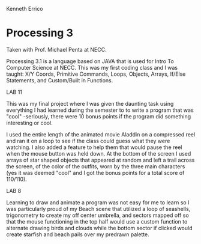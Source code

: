 Kenneth Errico
# Processing 3

Taken with Prof. Michael Penta at NECC.


Processing 3.1 is a language based on JAVA that is used for Intro To Computer Science at NECC. 
This was my first coding class and I was taught: X/Y Coords, Primitive Commands, Loops, Objects, Arrays,
If/Else Statements, and Custom/Built in Functions.


LAB 11

This was my final project where I was given the daunting task using everything I had learned 
during the semester to to write a program that was "cool" -seriously, there were 10 bonus points
if the program did something interesting or cool.

I used the entire length of the animated movie Aladdin on a compressed reel and ran it on a loop to see 
if the class could guess what they were watching. I also added a feature to help them that would pause the 
reel when the mouse button was held down. At the bottom of the screen I used arrays of star shaped objects 
that appeared at random and left a trail across the screen, of the color of the outfits, worn by the three 
main characters (yes it was deemed "cool" and I got the bonus points for a total score of 110/110).


LAB 8

Learning to draw and animate a program was not easy for me to learn so I was particularly proud of my
Beach scene that utilized a loop of seashells, trigonometry to create my off center umbrella, and sectors
mapped off so that the mouse functioning in the top half would use a custom function to alternate drawing birds
and clouds while the bottom sector if clicked would create starfish and beach pails over my predrawn palette.
